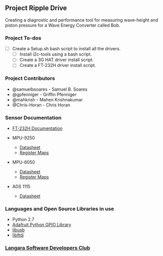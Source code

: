 ## Project Ripple Drive
Creating a diagnostic and performance tool for measuring wave-height and piston pressure for a Wave Energy Converter called Bob.

### Project To-dos
- [ ] Create a Setup.sh bash script to install all the drivers.
  - [ ] Install i2c-tools using a bash script.
  - [ ] Create a 3G HAT driver install script.
  - [ ] Create a FT-232H driver install script.
  
### Project Contributors
* @samuelbsoares - Samuel B. Soares
* @gpfenniger - Griffin Pfenniger
* @mahkrish - Mahen Krishnakumar
* @Chris-Horan - Chris Horan

### Sensor Documentation
- [FT-232H Documentation](http://www.ftdichip.com/Support/Documents/DataSheets/ICs/DS_FT232H.pdf)

- MPU-9250
  - [Datasheet](https://www.invensense.com/wp-content/uploads/2015/02/PS-MPU-9250A-01-v1.1.pdf)
  - [Register Maps](http://www.invensense.com/wp-content/uploads/2017/11/RM-MPU-9250A-00-v1.6.pdf)
  
- MPU-6050
  - [Datasheet](https://www.invensense.com/wp-content/uploads/2015/02/MPU-6000-Datasheet1.pdf)
  - [Register Maps](https://www.invensense.com/wp-content/uploads/2015/02/MPU-6000-Register-Map1.pdf)
  
- ADS 1115
  - [Datasheet](http://www.ti.com/lit/ds/symlink/ads1115.pdf)

### Languages and Open Source Libraries in use
- Python 2.7
- [Adafruit Python GPIO Library](https://github.com/adafruit/Adafruit_Python_GPIO)
- [libusb](https://github.com/libusb/libusb)
- [libftdi](https://www.intra2net.com/en/developer/libftdi/)

### [Langara Software Developers Club](https://www.facebook.com/langarasdc)
